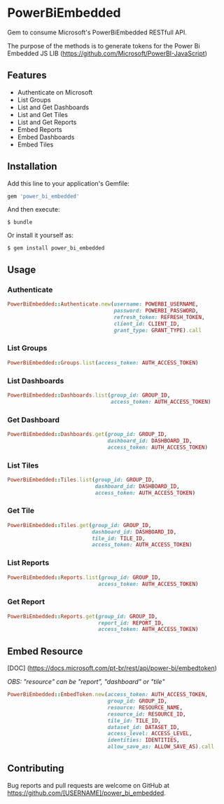 # PowerBiEmbedded

Gem to consume Microsoft's PowerBiEmbedded RESTfull API.

The purpose of the methods is to generate tokens for the Power Bi Embedded JS LIB (https://github.com/Microsoft/PowerBI-JavaScript)

## Features
* Authenticate on Microsoft
* List Groups
* List and Get Dashboards
* List and Get Tiles
* List and Get Reports
* Embed Reports
* Embed Dashboards
* Embed Tiles

## Installation

Add this line to your application's Gemfile:

```ruby
gem 'power_bi_embedded'
```

And then execute:

    $ bundle

Or install it yourself as:

    $ gem install power_bi_embedded


## Usage

### Authenticate

```ruby
PowerBiEmbedded::Authenticate.new(username: POWERBI_USERNAME,
                                  password: POWERBI_PASSWORD,
                                  refresh_token: REFRESH_TOKEN,
                                  client_id: CLIENT_ID,
                                  grant_type: GRANT_TYPE).call
```

### List Groups

```ruby
PowerBiEmbedded::Groups.list(access_token: AUTH_ACCESS_TOKEN)
```

### List Dashboards

```ruby
PowerBiEmbedded::Dashboards.list(group_id: GROUP_ID,
                                 access_token: AUTH_ACCESS_TOKEN)
```

### Get Dashboard

```ruby
PowerBiEmbedded::Dashboards.get(group_id: GROUP_ID,
                                dashboard_id: DASHBOARD_ID,
                                access_token: AUTH_ACCESS_TOKEN)
```

### List Tiles

```ruby
PowerBiEmbedded::Tiles.list(group_id: GROUP_ID,
                            dashboard_id: DASHBOARD_ID,
                            access_token: AUTH_ACCESS_TOKEN)
```

### Get Tile

```ruby
PowerBiEmbedded::Tiles.get(group_id: GROUP_ID,
                           dashboard_id: DASHBOARD_ID,
                           tile_id: TILE_ID,
                           access_token: AUTH_ACCESS_TOKEN)
```

### List Reports

```ruby
PowerBiEmbedded::Reports.list(group_id: GROUP_ID,
                             access_token: AUTH_ACCESS_TOKEN)
```

### Get Report

```ruby
PowerBiEmbedded::Reports.get(group_id: GROUP_ID,
                             report_id: REPORT_ID,
                             access_token: AUTH_ACCESS_TOKEN)
```

## Embed Resource
[DOC] (https://docs.microsoft.com/pt-br/rest/api/power-bi/embedtoken)

*OBS: "resource" can be "report", "dashboard" or "tile"*

```ruby
PowerBiEmbedded::EmbedToken.new(access_token: AUTH_ACCESS_TOKEN,
                                group_id: GROUP_ID,
                                resource: RESOURCE_NAME,
                                resource_id: RESOURCE_ID,
                                tile_id: TILE_ID,
                                dataset_id: DATASET_ID,
                                access_level: ACCESS_LEVEL,
                                identities: IDENTITIES,
                                allow_save_as: ALLOW_SAVE_AS).call
```


## Contributing

Bug reports and pull requests are welcome on GitHub at https://github.com/[USERNAME]/power_bi_embedded.
